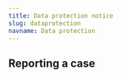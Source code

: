 ```yaml
---
title: Data protection notice
slug: dataprotection
navname: Data protection
---
```


## Reporting a case

